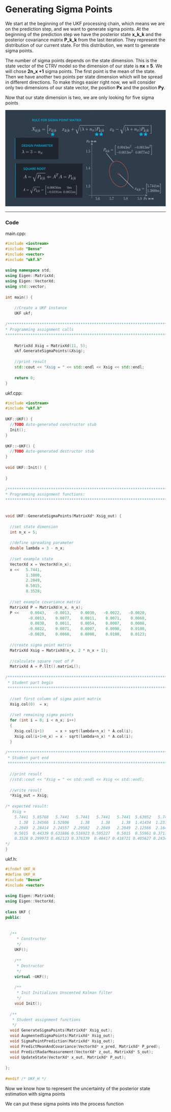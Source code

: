 # Generating Sigma Points

We start at the beginning of the UKF processing chain, which means we are on the prediction step, and we want to generate sigma points. At the beginning of the prediction step we have the posterior state **x_k_k** and the posterior covariance matrix **P_k_k** from the last iteration. They represent the distribution of our current state. For this distribution, we want to generate sigma points.

The number of sigma points depends on the state dimension. This is the state vector of the CTRV model so the dimension of our state is **nx = 5**. We will chose **2n_x +1** sigma points. The first point is the mean of the state. Then we have another two points per state dimension which will be spread in different directions. To make things easier right now, we will consider only two dimensions of our state vector, the position **Px** and the position **Py**.

Now that our state dimension is two, we are only looking for five sigma points

![alt tag](imgs/generatingSigmaPoints.png)

***

### Code

main.cpp:

```c++
#include <iostream>
#include "Dense"
#include <vector>
#include "ukf.h"

using namespace std;
using Eigen::MatrixXd;
using Eigen::VectorXd;
using std::vector;

int main() {

    //Create a UKF instance
    UKF ukf;

/*******************************************************************************
* Programming assignment calls
*******************************************************************************/

    MatrixXd Xsig = MatrixXd(11, 5);
    ukf.GenerateSigmaPoints(&Xsig);

    //print result
    std::cout << "Xsig = " << std::endl << Xsig << std::endl;

    return 0;
}
```

ukf.cpp:

```c++
#include <iostream>
#include "ukf.h"

UKF::UKF() {
  //TODO Auto-generated constructor stub
  Init();
}

UKF::~UKF() {
  //TODO Auto-generated destructor stub
}

void UKF::Init() {

}

/*******************************************************************************
* Programming assignment functions: 
*******************************************************************************/


void UKF::GenerateSigmaPoints(MatrixXd* Xsig_out) {

  //set state dimension
  int n_x = 5;

  //define spreading parameter
  double lambda = 3 - n_x;

  //set example state
  VectorXd x = VectorXd(n_x);
  x <<   5.7441,
         1.3800,
         2.2049,
         0.5015,
         0.3528;

  //set example covariance matrix
  MatrixXd P = MatrixXd(n_x, n_x);
  P <<     0.0043,   -0.0013,    0.0030,   -0.0022,   -0.0020,
          -0.0013,    0.0077,    0.0011,    0.0071,    0.0060,
           0.0030,    0.0011,    0.0054,    0.0007,    0.0008,
          -0.0022,    0.0071,    0.0007,    0.0098,    0.0100,
          -0.0020,    0.0060,    0.0008,    0.0100,    0.0123;

  //create sigma point matrix
  MatrixXd Xsig = MatrixXd(n_x, 2 * n_x + 1);

  //calculate square root of P
  MatrixXd A = P.llt().matrixL();

/*******************************************************************************
 * Student part begin
 ******************************************************************************/

  //set first column of sigma point matrix
  Xsig.col(0)  = x;

  //set remaining sigma points
  for (int i = 0; i < n_x; i++)
  {
    Xsig.col(i+1)     = x + sqrt(lambda+n_x) * A.col(i);
    Xsig.col(i+1+n_x) = x - sqrt(lambda+n_x) * A.col(i);
  }

/*******************************************************************************
 * Student part end
 ******************************************************************************/

  //print result
  //std::cout << "Xsig = " << std::endl << Xsig << std::endl;

  //write result
  *Xsig_out = Xsig;

/* expected result:
   Xsig =
    5.7441  5.85768   5.7441   5.7441   5.7441   5.7441  5.63052   5.7441   5.7441   5.7441   5.7441
      1.38  1.34566  1.52806     1.38     1.38     1.38  1.41434  1.23194     1.38     1.38     1.38
    2.2049  2.28414  2.24557  2.29582   2.2049   2.2049  2.12566  2.16423  2.11398   2.2049   2.2049
    0.5015  0.44339 0.631886 0.516923 0.595227   0.5015  0.55961 0.371114 0.486077 0.407773   0.5015
    0.3528 0.299973 0.462123 0.376339  0.48417 0.418721 0.405627 0.243477 0.329261  0.22143 0.286879
*/
}
```

ukf.h:

```c++
#ifndef UKF_H
#define UKF_H
#include "Dense"
#include <vector>

using Eigen::MatrixXd;
using Eigen::VectorXd;

class UKF {
public:


  /**
     * Constructor
     */
    UKF();

    /**
     * Destructor
     */
    virtual ~UKF();

    /**
     * Init Initializes Unscented Kalman filter
     */
    void Init();

  /**
   * Student assignment functions
   */
  void GenerateSigmaPoints(MatrixXd* Xsig_out);
  void AugmentedSigmaPoints(MatrixXd* Xsig_out);
  void SigmaPointPrediction(MatrixXd* Xsig_out);
  void PredictMeanAndCovariance(VectorXd* x_pred, MatrixXd* P_pred);
  void PredictRadarMeasurement(VectorXd* z_out, MatrixXd* S_out);
  void UpdateState(VectorXd* x_out, MatrixXd* P_out);

};

#endif /* UKF_H */
```

Now we know how to represent the uncertainty of the posterior state estimation with sigma points

We can put these sigma points into the process function
